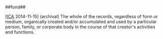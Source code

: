 ##fond##

\[[ICA](http://www.ica.org/download.php?id=1687) 2014-11-15\] (archival) The whole of the records, regardless of form or medium, organically created and/or accumulated and used by a particular person, family, or corporate body in the course of that creator's activities and functions.
